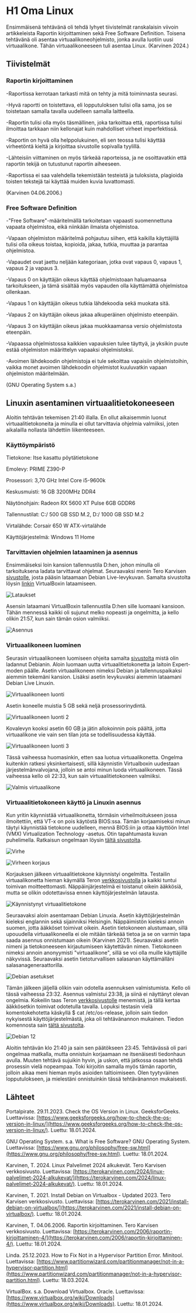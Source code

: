 # H1 Oma Linux

Ensimmäisenä tehtävänä oli tehdä lyhyet tiivistelmät ranskalaisin viivoin artikkeleista Raportin kirjoittaminen sekä Free Software Definition. Toisena tehtävänä oli asentaa virtuaalikoneohjelmisto, jonka avulla luotiin uusi virtuaalikone. Tähän virtuaalikoneeseen tuli asentaa Linux. (Karvinen 2024.)

## Tiivistelmät

### Raportin kirjoittaminen

-Raportissa kerrotaan tarkasti mitä on tehty ja mitä toiminnasta seurasi.

-Hyvä raportti on toistettava, eli lopputuloksen tulisi olla sama, jos se toistetaan samalla tavalla uudelleen samalla laitteella.

-Raportin tulisi olla myös täsmällinen, joka tarkoittaa että, raportissa tulisi ilmoittaa tarkkaan niin kellonajat kuin mahdolliset virheet imperfektissä.

-Raportin on hyvä olla helppolukuinen, eli sen teossa tulisi käyttää virheetöntä kieltä ja kirjoittaa sivustolle sopivalla tyylillä.

-Lähteisiin viittaminen on myös tärkeää raporteissa, ja ne osoittavatkin että raportin tekijä on tutustunut raportin aiheeseen.

-Raportissa ei saa valehdella tekemistään testeistä ja tuloksista, plagioida toisten tekstejä tai käyttää muiden kuvia luvattomasti.

(Karvinen 04.06.2006.)

### Free Software Definition

-"Free Software"-määritelmällä tarkoitetaan vapaasti suomennettuna vapaata ohjelmistoa, eikä niinkään ilmaista ohjelmistoa.

-Vapaan ohjelmiston määritelmä pohjautuu siihen, että kaikilla käyttäjillä tulisi olla oikeus toistaa, kopioida, jakaa, tutkia, muuttaa ja parantaa ohjelmistoa.

-Vapaudet ovat jaettu neljään kategoriaan, jotka ovat vapaus 0, vapaus 1, vapaus 2 ja vapaus 3.

-Vapaus 0 on käyttäjän oikeus käyttää ohjelmistoaan haluamaansa tarkoitukseen, ja tämä sisältää myös vapauden olla käyttämättä ohjelmistoa ollenkaan.

-Vapaus 1 on käyttäjän oikeus tutkia lähdekoodia sekä muokata sitä.

-Vapaus 2 on käyttäjän oikeus jakaa alkuperäinen ohjelmisto eteenpäin.

-Vapaus 3 on käyttäjän oikeus jakaa muokkaamansa versio ohjelmistosta eteenpäin.

-Vapaassa ohjelmistossa kaikkien vapauksien tulee täyttyä, ja yksikin puute estää ohjelmiston määrittelyn vapaaksi ohjelmistoksi. 

-Avoimen lähdekoodin ohjelmistoja ei tule sekoittaa vapaisiin ohjelmistoihin, vaikka monet avoimen lähdekoodin ohjelmistot kuuluvatkin vapaan ohjelmiston määritelmään.

(GNU Operating System s.a.)

## Linuxin asentaminen virtuaalitietokoneeseen

Aloitin tehtävän tekemisen 21:40 illalla. En ollut aikaisemmin luonut virtuaalitietokoneita ja minulla ei ollut tarvittavia ohjelmia valmiiksi, joten aikalailla nollasta lähdettiin liikenteeseen.

### Käyttöympäristö

Tietokone: Itse kasattu pöytätietokone

Emolevy: PRIME Z390-P

Prosessori: 3,70 GHz Intel Core i5-9600k

Keskusmuisti: 16 GB 3200MHz DDR4

Näytönohjain: Radeon RX 5600 XT Pulse 6GB GDDR6

Tallennustilat: C:/ 500 GB SSD M.2, D:/ 1000 GB SSD M.2

Virtalähde: Corsair 650 W ATX-virtalähde

Käyttöjärjestelmä: Windows 11 Home

### Tarvittavien ohjelmien lataaminen ja asennus

Ensimmäiseksi loin kansion tallennustila D:hen, johon minulla oli tarkoituksena ladata tarvittavat ohjelmat. Seuraavaksi menin Tero Karvisen [sivustolle](https://terokarvinen.com/2021/install-debian-on-virtualbox/), josta pääsin lataamaan Debian Live-levykuvan. Samalta sivustolta löysin [linkin](https://www.virtualbox.org/wiki/Downloads) VirtualBoxin lataamiseen. 

![Lataukset](Kuvat/Virtualbox_Debian_lataukset.png)

Asensin lataamani VirtualBoxin tallennustila D:hen sille luomaani kansioon. Tähän mennessä kaikki oli sujunut melko nopeasti ja ongelmitta, ja kello olikin 21:57, kun sain tämän osion valmiiksi.

![Asennus](Kuvat/Virtualbox_asennus.png)

### Virtuaalikoneen luominen

Seurasin virtuaalikoneen luomiseen ohjeita samalta [sivustolta](https://terokarvinen.com/2021/install-debian-on-virtualbox/?fromSearch=virtualbox) mistä olin ladannut Debianin. Aloin luomaan uutta virtuaalitietokonetta ja laitoin Expert-moden päälle. Asetin virtuaalikoneen nimeksi Debian ja tallennuspaikaksi aiemmin tekemäni kansion. Lisäksi asetin levykuvaksi aiemmin lataamani Debian Live Linuxin.

![Virtuaalikoneen luonti](Kuvat/Virtuaalikoneen_luonti.png)

Asetin koneelle muistia 5 GB sekä neljä prosessorinydintä. 

![Virtuaalikoneen luonti 2](Kuvat/Virtuaalikoneen_luonti2.png)

Kovalevyn kooksi asetin 60 GB ja jätin allokoinnin pois päältä, jotta virtuaalikone vie vain sen tilan jota se todellisuudessa käyttää.

![Virtuaalikoneen luonti 3](Kuvat/Virtuaalikoneen_luonti3.png)

Tässä vaiheessa huomasinkin, etten saa luotua virtuaalikonetta. Ongelma kuitenkin ratkesi yksinkertaisesti, sillä käynnistin Virtualboxin uudestaan järjestelmänvalvojana, jolloin se antoi minun luoda virtuaalikoneen. Tässä vaiheessa kello oli 22:33, kun sain virtuaalitietokoneen valmiiksi.

![Valmis virtuaalikone](Kuvat/Valmis_virtuaalikone.png)

### Virtuaalitietokoneen käyttö ja Linuxin asennus

Kun yritin käynnistää virtuaalikonetta, törmäsin virheilmoitukseen jossa ilmoitettiin, että VT-x on pois käytöstä BIOS:ssa. Tämän korjaamiseksi minun täytyi käynnistää tietokone uudelleen, mennä BIOS:iin ja ottaa käyttöön Intel (VMX) Virtualization Technology -asetus. Otin tapahtumasta kuvan puhelimella. Ratkaisun ongelmaan löysin [tältä sivustolta](https://www.partitionwizard.com/partitionmanager/not-in-a-hypervisor-partition.html).

![Virhe](Kuvat/virheilmoitus.png)

![Virheen korjaus](Kuvat/IMG_20240118_225130__01.jpg)

Korjauksen jälkeen virtuaalitietokone käynnistyi ongelmitta. Testailin virtuaalikonetta hieman käymällä Teron [verkkosivustolla](https://terokarvinen.com/) ja kaikki tuntui toimivan moitteettomasti. Näppäinjärjestelmä ei toistanut oikein ääkkösiä, mutta se olikin odotettavissa ennen käyttöjärjestelmän latausta.

![Käynnistynyt virtuaalitietokone](Kuvat/toimiva_virtuaalikone.png)

Seuraavaksi aloin asentamaan Debian Linuxia. Asetin käyttöjärjestelmän kieleksi englannin sekä sijainniksi Helsingin. Näppäimistön kieleksi annoin suomen, jotta ääkköset toimivat oikein. Asetin tietokoneen alustumaan, sillä upouudella virtuaalikoneella ei ole mitään tärkeää tietoa ja se on varmin tapa saada asennus onnistumaan oikein (Karvinen 2021). Seuraavaksi asetin nimeni ja tietokoneeseen kirjautumiseen käytettävän nimen. Tietokoneen nimeksi annoin anonyymisti "virtuaalikone", sillä se voi olla muille käyttäjille näkyvissä. Seuraavaksi asetin tietoturvallisen salasanan käyttämälläni salasanageneraattorilla.

![Debian asetukset](Kuvat/debian_asennus.png)

Tämän jälkeen jäljellä olikin vain odotella asennuksen valmistumista. Kello oli tässä vaiheessa 23:32. Asennus valmistui 23:38, ja siinä ei näyttänyt olevan ongelmia. Kokeilin taas Teron [verkkosivustolle](https://terokarvinen.com/) menemistä, ja tällä kertaa ääkkösetkin toimivat odotetulla tavalla. Lopuksi testasin vielä komentokehotetta käskyllä $ cat /etc/os-release, jolloin sain tiedon nykyisestä käyttöjärjestelmästä, joka oli tehtävänannon mukainen. Tiedon komennosta sain [tältä sivustolta](https://www.geeksforgeeks.org/how-to-check-the-os-version-in-linux/).

![Debian 12](Kuvat/debian12.png)

Aloitin tehtävän klo 21:40 ja sain sen päätökseen 23:45. Tehtävässä oli pari ongelmaa matkalla, mutta onnistuin korjaamaan ne itsenäisesti tiedonhaun avulla. Muuten tehtävä sujuikin hyvin, ja uskon, että jatkossa osaan tehdä prosessin vielä nopeampaa. Toki kirjoitin samalla myös tämän raportin, jolloin aikaa meni hieman myös asioiden taltioimiseen. Olen tyytyväinen lopputulokseen, ja mielestäni onnistuinkin tässä tehtävänannon mukaisesti.

## Lähteet

Portalpirate. 29.11.2023. Check the OS Version in Linux. GeeksforGeeks. Luettavissa: [https://www.geeksforgeeks.org/how-to-check-the-os-version-in-linux/](https://www.geeksforgeeks.org/how-to-check-the-os-version-in-linux/). Luettu: 18.01.2024.

GNU Operating System. s.a. What is Free Software? GNU Operating System. Luettavissa: [https://www.gnu.org/philosophy/free-sw.html](https://www.gnu.org/philosophy/free-sw.html). Luettu: 18.01.2024.

Karvinen, T. 2024. Linux Palvelimet 2024 alkukevät. Tero Karvisen verkkosivusto. Luettavissa: [https://terokarvinen.com/2024/linux-palvelimet-2024-alkukevat/](https://terokarvinen.com/2024/linux-palvelimet-2024-alkukevat/). Luettu: 18.01.2024.

Karvinen, T. 2021. Install Debian on Virtualbox - Updated 2023. Tero Karvisen verkkosivusto. Luettavissa: [https://terokarvinen.com/2021/install-debian-on-virtualbox/](https://terokarvinen.com/2021/install-debian-on-virtualbox/). Luettu: 18.01.2024.

Karvinen, T. 04.06.2006. Raportin kirjoittaminen. Tero Karvisen verkkosivusto. Luettavissa: [https://terokarvinen.com/2006/raportin-kirjoittaminen-4/](https://terokarvinen.com/2006/raportin-kirjoittaminen-4/). Luettu: 18.01.2024.

Linda. 25.12.2023. How to Fix Not in a Hypervisor Partition Error. Minitool. Luettavissa: [https://www.partitionwizard.com/partitionmanager/not-in-a-hypervisor-partition.html](https://www.partitionwizard.com/partitionmanager/not-in-a-hypervisor-partition.html). Luettu: 18.03.2024.

VirtualBox. s.a. Download Virtualbox. Oracle. Luettavissa: [https://www.virtualbox.org/wiki/Downloads](https://www.virtualbox.org/wiki/Downloads). Luettu: 18.01.2024.
